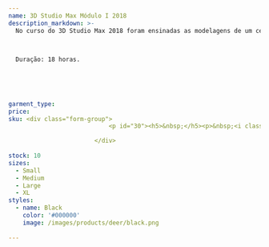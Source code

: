 ```yaml
---
name: 3D Studio Max Módulo I 2018
description_markdown: >-
  No curso do 3D Studio Max 2018 foram ensinadas as modelagens de um cenário e um personagem lunático voltado para games. As novidades mais relevantes são a utilização de ferramentas dos painéis Freeform, onde você poderá modelar ou melhor, "pintar" o relevo do terreno do cenário com pincéis e técnicas para modelagem de um personagem utilizando o modificador Symmetry, que é responsável por agilizar nossas modelagens, de forma que duplique um objeto para completá-lo, transformando-o em inversamente proporcional.



  Duração: 18 horas.
  
  
  
  
  
garment_type:
price: 
sku: <div class="form-group">
							<p id="30"><h5>&nbsp;</h5><p>&nbsp;<i class="fa fa-book">&nbsp;</i>Aula 1 - Apresentando o 3D Studio</p><p>&nbsp;<i class="fa fa-book">&nbsp;</i>Aula 2 - Viewports</p><p>&nbsp;<i class="fa fa-book">&nbsp;</i>Aula 3 - Criação e modificação de objetos</p><p>&nbsp;<i class="fa fa-book">&nbsp;</i>Aula 4 - Navegação e Visualização de Viewports</p><p>&nbsp;<i class="fa fa-book">&nbsp;</i>Aula 5 - Começando a modelagem</p><p>&nbsp;<i class="fa fa-book">&nbsp;</i>Aula 6 - Gizmo</p><p>&nbsp;<i class="fa fa-book">&nbsp;</i>Aula 7 - Modelagem Poligonal</p><p>&nbsp;<i class="fa fa-book">&nbsp;</i>Aula 8 - Trabalhando com Extrude</p><p>&nbsp;<i class="fa fa-book">&nbsp;</i>Aula 9 - Modelando a entrada do Hotel - Parte I</p><p>&nbsp;<i class="fa fa-book">&nbsp;</i>Aula 10 - Modelando a entrada do Hotel - Parte II</p><p>&nbsp;<i class="fa fa-book">&nbsp;</i>Aula 11 - Modelando uma Torre</p><p>&nbsp;<i class="fa fa-book">&nbsp;</i>Aula 12 - Finalizando e clonando a Torre</p><p>&nbsp;<i class="fa fa-book">&nbsp;</i>Aula 13 - Torre Principal - Parte I</p><p>&nbsp;<i class="fa fa-book">&nbsp;</i>Aula 14 - Torre Principal - Parte II</p><p>&nbsp;<i class="fa fa-book">&nbsp;</i>Aula 15 - Symmetry</p><p>&nbsp;<i class="fa fa-book">&nbsp;</i>Aula 16 - Shell</p><p>&nbsp;<i class="fa fa-book">&nbsp;</i>Aula 17 - Modelando um Hospital</p><p>&nbsp;<i class="fa fa-book">&nbsp;</i>Aula 18 - Collapse All</p><p>&nbsp;<i class="fa fa-book">&nbsp;</i>Aula 19 - Weld</p><p>&nbsp;<i class="fa fa-book">&nbsp;</i>Aula 20 - Shapes</p><p>&nbsp;<i class="fa fa-book">&nbsp;</i>Aula 21 - Bend</p><p>&nbsp;<i class="fa fa-book">&nbsp;</i>Aula 22 - Paint Deform</p><p>&nbsp;<i class="fa fa-book">&nbsp;</i>Aula 23 - UVW Map</p><p>&nbsp;<i class="fa fa-book">&nbsp;</i>Aula 24 - Aplicando Materiais</p><p>&nbsp;<i class="fa fa-book">&nbsp;</i>Aula 25 - Imagens de Referência</p><p>&nbsp;<i class="fa fa-book">&nbsp;</i>Aula 26 - Iniciando a modelagem do personagem</p><p>&nbsp;<i class="fa fa-book">&nbsp;</i>Aula 27 - Modelagem da cabeça</p><p>&nbsp;<i class="fa fa-book">&nbsp;</i>Aula 28 - Modelando o braço e a mão</p><p>&nbsp;<i class="fa fa-book">&nbsp;</i>Aula 29 - Modelando a antena</p><p>&nbsp;<i class="fa fa-book">&nbsp;</i>Aula 30 - Roupa do Personagem</p><p>&nbsp;<i class="fa fa-book">&nbsp;</i>Aula 31 - Unwrap UVW</p><p>&nbsp;<i class="fa fa-book">&nbsp;</i>Aula 32 - Pintando o Mapa de Textura</p><p>&nbsp;<i class="fa fa-book">&nbsp;</i>Aula 33 - Import Merge</p><p>&nbsp;<i class="fa fa-book">&nbsp;</i>Aula 34 - Câmera</p><p>&nbsp;<i class="fa fa-book">&nbsp;</i>Aula 35 - Environment and Effects</p><p>&nbsp;<i class="fa fa-book">&nbsp;</i>Aula 36 - Render</p></p>

						</div>
  
stock: 10
sizes:
  - Small
  - Medium
  - Large
  - XL
styles:
  - name: Black
    color: '#000000'
    image: /images/products/deer/black.png
  
---
```

